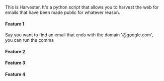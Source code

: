 This is Harvester. It's a python script that allows you to harvest the web for emails that have been made public for whatever reason. 


#### Feature 1
Say you want to find an email that ends with the domain '@google.com', you can run the comma


#### Feature 2



#### Feature 3



#### Feature 4
